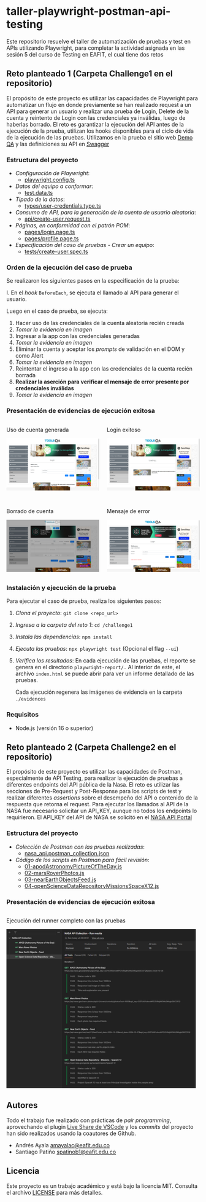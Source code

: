 # taller-playwright-postman-api-testing

Este repositorio resuelve el taller de automatización de pruebas y test en APIs utilizando Playwright, para completar la actividad asignada en las sesión 5 del curso de Testing en EAFIT, el cual tiene dos retos

## Reto planteado 1 (Carpeta Challenge1 en el repositorio)

El propósito de este proyecto es utilizar las capacidades de Playwright para automatizar un flujo en donde previamente se han realizado request a un API para generar un usuario y realizar una prueba de Login, Delete de la cuenta y reintento de Login con las credenciales ya inválidas, luego de haberlas borrado. El reto es garantizar la ejecución del API antes de la ejecución de la prueba, utilizan los hooks disponibles para el ciclo de vida de la ejecución de las pruebas. Utilizamos en la prueba el sitio web [Demo QA](https://demoqa.com/login) y las definiciones su API en [Swagger](https://demoqa.com/swagger)

### Estructura del proyecto

- *Configuración de Playwright*:
  - [playwright.config.ts](challenge1/playwright.config.ts)
- *Datos del equipo a conformar*:
  - [test.data.ts](challenge1/data/test-data.ts) 
- *Tipado de la datos*:
  - [types/user-credentials.type.ts](challenge1/types/user-credentials.type.ts)
- *Consumo de API, para la generación de la cuenta de usuario aleatoria*:
  - [api/create-user.request.ts](challenge1/api/create-user.request.ts)
- *Páginas, en conformidad con el patrón POM*:
  - [pages/login.page.ts](challenge1/pages/login.page.ts)
  - [pages/profile.page.ts](challenge1/pages/profile.page.ts)
- *Especificación del caso de pruebas - Crear un equipo*:
  - [tests/create-user.spec.ts](challenge1/tests/create-user.spec.ts)

### Orden de la ejecución del caso de prueba

Se realizaron los siguientes pasos en la especificación de la prueba:

I. En el *hook* `BeforeEach`, se ejecuta el llamado al API para generar el usuario.

Luego en el caso de prueba, se ejecuta:

1. Hacer uso de las credenciales de la cuenta aleatoria recién creada
2. _Tomar la evidencia en imagen_
3. Ingresar a la app con las credenciales generadas
4. _Tomar la evidencia en imagen_
5. Eliminar la cuenta y aceptar los *prompts* de validación en el DOM y como Alert
6. _Tomar la evidencia en imagen_
7. Reintentar el ingreso a la app con las credenciales de la cuenta recién borrada
8. **Realizar la aserción para verificar el mensaje de error presente por credenciales inválidas**
9. _Tomar la evidencia en imagen_

### Presentación de evidencias de ejecución exitosa

<div style="display: flex; justify-content: space-between; margin-bottom:2em">
  <div style="flex: 1; margin-right: 10px;">
    <p>Uso de cuenta generada</b></p>
    <img src="challenge1/evidences/01-use-credentials.png">
  </div>
  <div style="flex: 1; margin-left: 10px;">
    <p>Login exitoso</b></p>
    <img src="challenge1/evidences/02-login-successful.png">
  </div>
</div>

<div style="display: flex; justify-content: space-between; margin-bottom:2em">
  <div style="flex: 1; margin-right: 10px;">
    <p>Borrado de cuenta</b></p>
    <img src="challenge1/evidences/03-delete-user-confirmation.png">
  </div>
  <div style="flex: 1; margin-left: 10px;">
    <p>Mensaje de error</b></p>
    <img src="challenge1/evidences/04-login-invalid-credentials.png">
  </div>
</div>

### Instalación y ejecución de la prueba

Para ejecutar el caso de prueba, realiza los siguientes pasos:
1. *Clona el proyecto*:
   `git clone <repo_url>`

2. *Ingresa a la carpeta del reto 1*:
   `cd /challenge1`


3. *Instala las dependencias*:
   `npm install`

4. *Ejecuta las pruebas*:
   `npx playwright test` (Opcional el flag `--ui`)

5. *Verifica los resultados*:
   En cada ejecución de las pruebas, el reporte se genera en el directorio `playwright-report/.` Al interior de este, el archivo `index.html` se puede abrir para ver un informe detallado de las pruebas.

   Cada ejecución regenera las imágenes de evidencia en la carpeta `./evidences`

### Requisitos

- Node.js (versión 16 o superior)

## Reto planteado 2 (Carpeta Challenge2 en el repositorio)

El propósito de este proyecto es utilizar las capacidades de Postman, especialmente de API Testing, para realizar la ejecución de pruebas a diferentes endpoints del API pública de la Nasa. El reto es utilizar las secciones de Pre-Request y Post-Response para los scripts de test y realizar diferentes *assertions* sobre el desempeño del API o contenido de la respuesta que retorna el request. Para ejecutar los llamados al API de la NASA fue necesario solicitar un API_KEY, aunque no todos los endpoints lo requirieron. El API_KEY del API de NASA se solicitó en el [NASA API Portal](https://api.nasa.gov/)

### Estructura del proyecto

- *Colección de Postman con las pruebas realizadas*:
  - [nasa_api.postman_collection.json](challenge2/nasa_api.postman_collection.json)
- *Código de los scripts en Postman para fácil revisión*:
  - [01-apodAstronomyPictureOfTheDay.js](challenge2/code/01-apodAstronomyPictureOfTheDay.js) 
  - [02-marsRoverPhotos.js](challenge2/code/02-marsRoverPhotos.js) 
  - [03-nearEarthObjectsFeed.js](challenge2/code/03-nearEarthObjectsFeed.js) 
  - [04-openScienceDataRepositoryMissionsSpaceX12.js](challenge2/code/04-openScienceDataRepositoryMissionsSpaceX12.js) 

### Presentación de evidencias de ejecución exitosa

<div style="display: flex; justify-content: space-between; margin-bottom:2em">
  <div style="flex: 1; margin-right: 10px;">
    <p>Ejecución del runner completo con las pruebas</b></p>
    <img src="challenge2/evidences/postman-api-test-results.png">
  </div>
</div>

## Autores

Todo el trabajo fue realizado con prácticas de *pair programming*, aprovechando el plugin [Live Share de VSCode](https://visualstudio.microsoft.com/services/live-share/) y los *commits* del proyecto han sido realizados usando la coautores de Github.

- Andrés Ayala <amayalac@eafit.edu.co>
- Santiago Patiño <spatinob1@eafit.edu.co>

## Licencia

Este proyecto es un trabajo académico y está bajo la licencia MIT. Consulta el archivo [LICENSE](LICENSE) para más detalles.